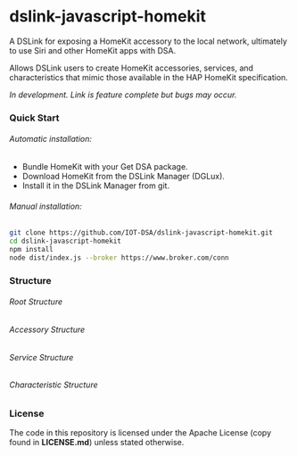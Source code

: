 # dslink-javascript-homekit

A DSLink for exposing a HomeKit accessory to the local network, ultimately to
use Siri and other HomeKit apps with DSA.

Allows DSLink users to create HomeKit accessories, services, and characteristics
that mimic those available in the HAP HomeKit specification.

*In development. Link is feature complete but bugs may occur.*

### Quick Start

###### Automatic installation:

- Bundle HomeKit with your Get DSA package.
- Download HomeKit from the DSLink Manager (DGLux).
- Install it in the DSLink Manager from git.

###### Manual installation:

```sh
git clone https://github.com/IOT-DSA/dslink-javascript-homekit.git
cd dslink-javascript-homekit
npm install
node dist/index.js --broker https://www.broker.com/conn
```

### Structure

###### Root Structure

###### Accessory Structure

###### Service Structure

###### Characteristic Structure

### License

The code in this repository is licensed under the Apache License (copy found
in **LICENSE.md**) unless stated otherwise.
